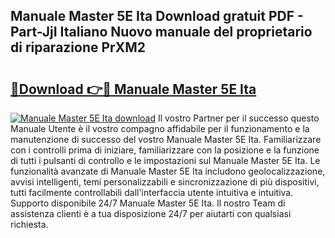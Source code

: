 ## Manuale Master 5E Ita Download gratuit PDF - Part-JjI Italiano Nuovo manuale del proprietario di riparazione PrXM2

# <h2><a href="http://dfdklyh.blite.top/?on=Manuale+Master+5E+Ita">🔗Download 👉🔴 Manuale Master 5E Ita</a></h2>

[![Manuale Master 5E Ita download](https://i.imgur.com/lujVjoI.png)](http://dfdklyh.blite.top/?on=Manuale+Master+5E+Ita)
Il vostro Partner per il successo questo Manuale Utente è il vostro compagno affidabile per il funzionamento e la manutenzione di successo del vostro Manuale Master 5E Ita. Familiarizzare con i controlli prima di iniziare, familiarizzare con la posizione e la funzione di tutti i pulsanti di controllo e le impostazioni sul Manuale Master 5E Ita. Le funzionalità avanzate di Manuale Master 5E Ita includono geolocalizzazione, avvisi intelligenti, temi personalizzabili e sincronizzazione di più dispositivi, tutti facilmente controllabili dall'interfaccia utente intuitiva e intuitiva. Supporto disponibile 24/7 Manuale Master 5E Ita. Il nostro Team di assistenza clienti è a tua disposizione 24/7 per aiutarti con qualsiasi richiesta.
